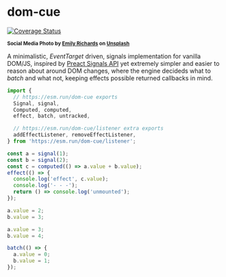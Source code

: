 # dom-cue

[![Coverage Status](https://coveralls.io/repos/github/WebReflection/dom-cue/badge.svg?branch=main)](https://coveralls.io/github/WebReflection/dom-cue?branch=main)

<sup>**Social Media Photo by [Emily Richards](https://unsplash.com/@emilyrichardsss) on [Unsplash](https://unsplash.com/)**</sup>

A minimalistic, *EventTarget* driven, signals implementation for vanilla DOM/JS, inspired by [Preact Signals API](https://preactjs.com/guide/v10/signals/) yet extremely simpler and easier to reason about around DOM changes, where the engine decideds what to *batch* and what not, keeping effects possible returned callbacks in mind.

```js
import {
  // https://esm.run/dom-cue exports
  Signal, signal,
  Computed, computed,
  effect, batch, untracked,

  // https://esm.run/dom-cue/listener extra exports
  addEffectListener, removeEffectListener,
} from 'https://esm.run/dom-cue/listener';

const a = signal(1);
const b = signal(2);
const c = computed(() => a.value + b.value);
effect(() => {
  console.log('effect', c.value);
  console.log('- - -');
  return () => console.log('unmounted');
});

a.value = 2;
b.value = 3;

a.value = 3;
b.value = 4;

batch(() => {
  a.value = 0;
  b.value = 1;
});
```
